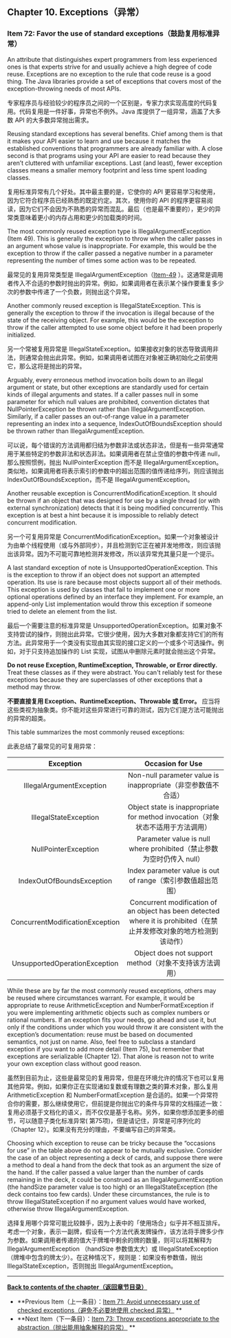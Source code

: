 ## Chapter 10. Exceptions（异常）

### Item 72: Favor the use of standard exceptions（鼓励复用标准异常）

An attribute that distinguishes expert programmers from less experienced ones is that experts strive for and usually
achieve a high degree of code reuse. Exceptions are no exception to the rule that code reuse is a good thing. The Java
libraries provide a set of exceptions that covers most of the exception-throwing needs of most APIs.

专家程序员与经验较少的程序员之间的一个区别是，专家力求实现高度的代码复用。代码复用是一件好事，异常也不例外。Java
库提供了一组异常，涵盖了大多数 API 的大多数异常抛出需求。

Reusing standard exceptions has several benefits. Chief among them is that it makes your API easier to learn and use
because it matches the established conventions that programmers are already familiar with. A close second is that
programs using your API are easier to read because they aren’t cluttered with unfamiliar exceptions. Last (and least),
fewer exception classes means a smaller memory footprint and less time spent loading classes.

复用标准异常有几个好处。其中最主要的是，它使你的 API 更容易学习和使用，因为它符合程序员已经熟悉的既定约定。其次，使用你的 API
的程序更容易阅读，因为它们不会因为不熟悉的异常而混乱。最后（也是最不重要的），更少的异常类意味着更小的内存占用和更少的加载类的时间。

The most commonly reused exception type is IllegalArgumentException (Item 49). This is generally the exception to throw
when the caller passes in an argument whose value is inappropriate. For example, this would be the exception to throw if
the caller passed a negative number in a parameter representing the number of times some action was to be repeated.

最常见的复用异常类型是
IllegalArgumentException（[Item-49](../Chapter-8/Chapter-8-Item-49-Check-parameters-for-validity.md)
）。这通常是调用者传入不合适的参数时抛出的异常。例如，如果调用者在表示某个操作要重复多少次的参数中传递了一个负数，则抛出这个异常。

Another commonly reused exception is IllegalStateException. This is generally the exception to throw if the invocation
is illegal because of the state of the receiving object. For example, this would be the exception to throw if the caller
attempted to use some object before it had been properly initialized.

另一个常被复用异常是 IllegalStateException。如果接收对象的状态导致调用非法，则通常会抛出此异常。例如，如果调用者试图在对象被正确初始化之前使用它，那么这将是抛出的异常。

Arguably, every erroneous method invocation boils down to an illegal argument or state, but other exceptions are
standardly used for certain kinds of illegal arguments and states. If a caller passes null in some parameter for which
null values are prohibited, convention dictates that NullPointerException be thrown rather than
IllegalArgumentException. Similarly, if a caller passes an out-of-range value in a parameter representing an index into
a sequence, IndexOutOfBoundsException should be thrown rather than IllegalArgumentException.

可以说，每个错误的方法调用都归结为参数非法或状态非法，但是有一些异常通常用于某些特定的参数非法和状态非法。如果调用者在禁止空值的参数中传递
null，那么按照惯例，抛出 NullPointerException 而不是 IllegalArgumentException。类似地，如果调用者将表示索引的参数中的超出范围的值传递给序列，则应该抛出
IndexOutOfBoundsException，而不是 IllegalArgumentException。

Another reusable exception is ConcurrentModificationException. It should be thrown if an object that was designed for
use by a single thread (or with external synchronization) detects that it is being modified concurrently. This exception
is at best a hint because it is impossible to reliably detect concurrent modification.

另一个可复用异常是
ConcurrentModificationException。如果一个对象被设计为由单个线程使用（或与外部同步），并且检测到它正在被并发地修改，则应该抛出该异常。因为不可能可靠地检测并发修改，所以该异常充其量只是一个提示。

A last standard exception of note is UnsupportedOperationException. This is the exception to throw if an object does not
support an attempted operation. Its use is rare because most objects support all of their methods. This exception is
used by classes that fail to implement one or more optional operations defined by an interface they implement. For
example, an append-only List implementation would throw this exception if someone tried to delete an element from the
list.

最后一个需要注意的标准异常是
UnsupportedOperationException。如果对象不支持尝试的操作，则抛出此异常。它很少使用，因为大多数对象都支持它们的所有方法。此异常用于一个类没有实现由其实现的接口定义的一个或多个可选操作。例如，对于只支持追加操作的
List 实现，试图从中删除元素时就会抛出这个异常。

**Do not reuse Exception, RuntimeException, Throwable, or Error directly.** Treat these classes as if they were
abstract. You can't reliably test for these exceptions because they are superclasses of other exceptions that a method
may throw.

**不要直接复用 Exception、RuntimeException、Throwable 或 Error。** 应当将这些类视为抽象类。你不能对这些异常进行可靠的测试，因为它们是方法可能抛出的异常的超类。

This table summarizes the most commonly reused exceptions:

此表总结了最常见的可复用异常：

|            Exception            |                                         Occasion for Use                                          |
|:-------------------------------:|:-------------------------------------------------------------------------------------------------:|
|    IllegalArgumentException     |                        Non-null parameter value is inappropriate（非空参数值不合适）                        |
|      IllegalStateException      |                 Object state is inappropriate for method invocation（对象状态不适用于方法调用）                 |
|      NullPointerException       |                     Parameter value is null where prohibited（禁止参数为空时仍传入 null）                     |
|    IndexOutOfBoundsException    |                         Index parameter value is out of range（索引参数值超出范围）                          |
| ConcurrentModificationException | Concurrent modification of an object has been detected where it is prohibited（在禁止并发修改对象的地方检测到该动作） |
|  UnsupportedOperationException  |                            Object does not support method（对象不支持该方法调用）                             |

While these are by far the most commonly reused exceptions, others may be reused where circumstances warrant. For
example, it would be appropriate to reuse ArithmeticException and NumberFormatException if you were implementing
arithmetic objects such as complex numbers or rational numbers. If an exception fits your needs, go ahead and use it,
but only if the conditions under which you would throw it are consistent with the exception’s documentation: reuse must
be based on documented semantics, not just on name. Also, feel free to subclass a standard exception if you want to add
more detail (Item 75), but remember that exceptions are serializable (Chapter 12). That alone is reason not to write
your own exception class without good reason.

虽然到目前为止，这些是最常见的复用异常，但是在环境允许的情况下也可以复用其他异常。例如，如果你正在实现诸如复数或有理数之类的算术对象，那么复用
ArithmeticException 和 NumberFormatException
是合适的。如果一个异常符合你的需要，那么继续使用它，但前提是你抛出它的条件与异常的文档描述一致：复用必须基于文档化的语义，而不仅仅是基于名称。另外，如果你想添加更多的细节，可以随意子类化标准异常(
第75项)，但是请记住，异常是可序列化的（Chapter 12）。如果没有充分的理由，不要编写自己的异常类。

Choosing which exception to reuse can be tricky because the “occasions for use” in the table above do not appear to be
mutually exclusive. Consider the case of an object representing a deck of cards, and suppose there were a method to deal
a hand from the deck that took as an argument the size of the hand. If the caller passed a value larger than the number
of cards remaining in the deck, it could be construed as an IllegalArgumentException (the handSize parameter value is
too high) or an IllegalStateException (the deck contains too few cards). Under these circumstances, the rule is to throw
IllegalStateException if no argument values would have worked, otherwise throw IllegalArgumentException.

选择复用哪个异常可能比较棘手，因为上表中的「使用场合」似乎并不相互排斥。考虑一个对象，表示一副牌，假设有一个方法代表发牌操作，该方法将手牌多少作为参数。如果调用者传递的值大于牌堆中剩余的牌的数量，则可以将其解释为
IllegalArgumentException （handSize 参数值太大）或 IllegalStateException（牌堆中包含的牌太少）。在这种情况下，规则是：如果没有参数值，抛出
IllegalStateException，否则抛出 IllegalArgumentException。

---
**[Back to contents of the chapter（返回章节目录）](../Chapter-10/Chapter-10-Introduction.md)**

- **Previous
  Item（上一条目）：[Item 71: Avoid unnecessary use of checked exceptions（避免不必要地使用 checked 异常）](../Chapter-10/Chapter-10-Item-71-Avoid-unnecessary-use-of-checked-exceptions.md)
  **
- **Next
  Item（下一条目）：[Item 73: Throw exceptions appropriate to the abstraction（抛出能用抽象解释的异常）](../Chapter-10/Chapter-10-Item-73-Throw-exceptions-appropriate-to-the-abstraction.md)
  **
